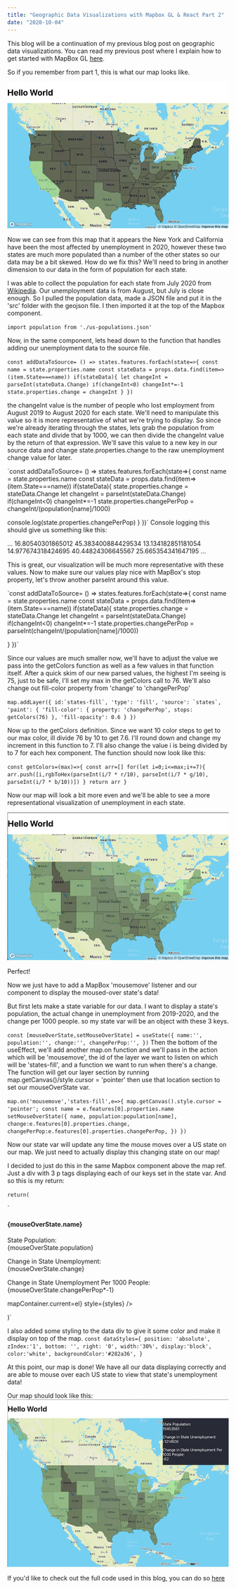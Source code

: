 ```yaml
---
title: "Geographic Data Visualizations with Mapbox GL & React Part 2"
date: "2020-10-04"
---
```


This blog will be a continuation of my previous blog post on geographic data visualizations. You can read my previous post where I explain how to get started with MapBox GL [here](https://technicode.io/index.php/2020/09/21/geographic-data-visualizations-with-mapbox-gl-react-part-1/).

So if you remember from part 1, this is what our map looks like.

![](images/Screen-Shot-2020-10-02-at-6.40.41-PM.png)

Now we can see from this map that it appears the New York and California have been the most affected by unemployment in 2020, however these two states are much more populated than a number of the other states so our data may be a bit skewed. How do we fix this? We'll need to bring in another dimension to our data in the form of population for each state.

I was able to collect the population for each state from July 2020 from [Wikipedia](https://simple.wikipedia.org/wiki/List_of_U.S._states_by_population). Our unemployment data is from August, but July is close enough. So I pulled the population data, made a JSON file and put it in the 'src' folder with the geojson file. I then imported it at the top of the Mapbox component.

`import population from './us-populations.json'`

Now, in the same component, lets head down to the function that handles adding our unemployment data to the source file.

`const addDataToSource= () => states.features.forEach(state=>{ const name = state.properties.name const stateData = props.data.find(item=>(item.State===name)) if(stateData){ let changeInt = parseInt(stateData.Change) if(changeInt<0) changeInt*=-1 state.properties.change = changeInt } })`

the changeInt value is the number of people who lost employment from August 2019 to August 2020 for each state. We'll need to manipulate this value so it is more representative of what we're trying to display. So since we're already iterating through the states, lets grab the population from each state and divide that by 1000, we can then divide the changeInt value by the return of that expression. We'll save this value to a new key in our source data and change state.properties.change to the raw unemployment change value for later.

`const addDataToSource= () => states.features.forEach(state=>{ const name = state.properties.name const stateData = props.data.find(item=>(item.State===name)) if(stateData){ state.properties.change = stateData.Change let changeInt = parseInt(stateData.Change) if(changeInt<0) changeInt\*=-1 state.properties.changePerPop = changeInt/(population[name]/1000)

console.log(state.properties.changePerPop) } })` Console logging this should give us something like this:

... 16.80540301865012 45.383400884429534 13.134182851181054 14.977674318424695 40.44824306645567 25.665354341647195 ...

This is great, our visualization will be much more representative with these values. Now to make sure our values play nice with MapBox's stop property, let's throw another parseInt around this value.

`const addDataToSource= () => states.features.forEach(state=>{ const name = state.properties.name const stateData = props.data.find(item=>(item.State===name)) if(stateData){ state.properties.change = stateData.Change let changeInt = parseInt(stateData.Change) if(changeInt<0) changeInt\*=-1 state.properties.changePerPop = parseInt(changeInt/(population[name]/1000))

} })`

Since our values are much smaller now, we'll have to adjust the value we pass into the getColors function as well as a few values in that function itself. After a quick skim of our new parsed values, the highest I'm seeing is 75, just to be safe, I'll set my max in the getColors call to 76. We'll also change out fill-color property from 'change' to 'changePerPop'

`` map.addLayer({ id:`states-fill`, 'type': 'fill', 'source': `states`, 'paint': { 'fill-color': { property: 'changePerPop', stops: getColors(76) }, 'fill-opacity': 0.6 } }) ``

Now up to the getColors definition. Since we want 10 color steps to get to our max color, ill divide 76 by 10 to get 7.6. I'll round down and change my increment in this function to 7. I'll also change the value i is being divided by to 7 for each hex component. The function should now look like this:

`const getColors=(max)=>{ const arr=[] for(let i=0;i<=max;i+=7){ arr.push([i,rgbToHex(parseInt(i/7 * r/10), parseInt(i/7 * g/10), parseInt(i/7 * b/10))]) } return arr }`

Now our map will look a bit more even and we'll be able to see a more representational visualization of unemployment in each state.

![](images/Screen-Shot-2020-10-02-at-7.51.36-PM.png)

Perfect!

Now we just have to add a MapBox 'mousemove' listener and our component to display the moused-over state's data!

But first lets make a state variable for our data. I want to display a state's population, the actual change in unemployment from 2019-2020, and the change per 1000 people. so my state var will be an object with these 3 keys.

`const [mouseOverState,setMouseOverState] = useState({ name:'', population:'', change:'', changePerPop:'', })` Then the bottom of the useEffect, we'll add another map.on function and we'll pass in the action which will be 'mousemove', the id of the layer we want to listen on which will be 'states-fill', and a function we want to run when there's a change. The function will get our layer section by running map.getCanvas()/style.cursor = 'pointer' then use that location section to set our mouseOverState var.

`map.on('mousemove','states-fill',e=>{ map.getCanvas().style.cursor = 'pointer'; const name = e.features[0].properties.name setMouseOverState({ name, population:population[name], change:e.features[0].properties.change, changePerPop:e.features[0].properties.changePerPop, }) })`

Now our state var will update any time the mouse moves over a US state on our map. We just need to actually display this changing state on our map!

I decided to just do this in the same Mapbox component above the map ref. Just a div with 3 p tags displaying each of our keys set in the state var. And so this is my return:

`return(`

`

#### {mouseOverState.name}

State Population:  
{mouseOverState.population}

Change in State Unemployment:  
{mouseOverState.change}

Change in State Unemployment Per 1000 People:  
{mouseOverState.changePerPop\*-1}

mapContainer.current=el} style={styles} />

)`

I also added some styling to the data div to give it some color and make it display on top of the map. `const dataStyles={ position: 'absolute', zIndex:'1', bottom: '', right: '0', width:'30%', display:'block', color:'white', backgroundColor:'#282a36', }`

At this point, our map is done! We have all our data displaying correctly and are able to mouse over each US state to view that state's unemployment data!

Our map should look like this: ![](images/Screen-Shot-2020-10-04-at-2.15.55-PM.png)

If you'd like to check out the full code used in this blog, you can do so [here](https://github.com/ktomanelli/unemployment-visualization)
